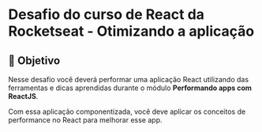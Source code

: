 # Desafio do curso de React da Rocketseat - Otimizando a aplicação
## :dart: Objetivo

Nesse desafio você deverá performar uma aplicação React utilizando das ferramentas e dicas aprendidas durante o módulo **Performando apps com ReactJS**.


Com essa aplicação componentizada, você deve aplicar os conceitos de performance no React para melhorar esse app.
